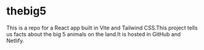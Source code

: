 # thebig5
This is a repo for a React app built in Vite and Tailwind CSS.This project tells us facts about the big 5 animals on the land.It is hosted in GitHub and Netlify.
